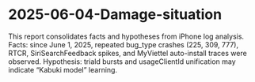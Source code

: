 # 2025-06-04-Damage-situation
This report consolidates facts and hypotheses from iPhone log analysis. Facts: since June 1, 2025, repeated bug_type crashes (225, 309, 777), RTCR, SiriSearchFeedback spikes, and MyViettel auto-install traces were observed. Hypothesis: triald bursts and usageClientId unification may indicate “Kabuki model” learning.

